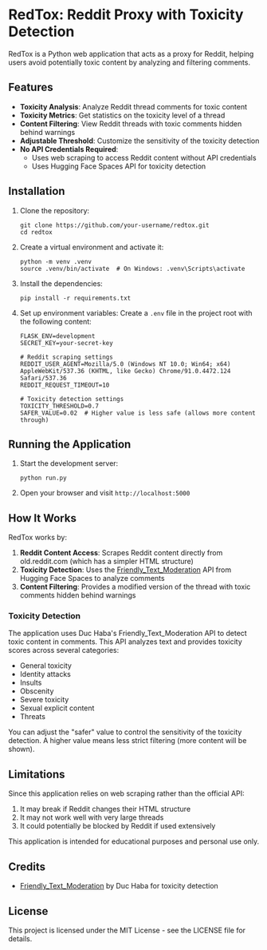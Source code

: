 # RedTox: Reddit Proxy with Toxicity Detection

RedTox is a Python web application that acts as a proxy for Reddit, helping users avoid potentially toxic content by analyzing and filtering comments.

## Features

- **Toxicity Analysis**: Analyze Reddit thread comments for toxic content
- **Toxicity Metrics**: Get statistics on the toxicity level of a thread
- **Content Filtering**: View Reddit threads with toxic comments hidden behind warnings
- **Adjustable Threshold**: Customize the sensitivity of the toxicity detection
- **No API Credentials Required**: 
  - Uses web scraping to access Reddit content without API credentials
  - Uses Hugging Face Spaces API for toxicity detection

## Installation

1. Clone the repository:
   ```
   git clone https://github.com/your-username/redtox.git
   cd redtox
   ```

2. Create a virtual environment and activate it:
   ```
   python -m venv .venv
   source .venv/bin/activate  # On Windows: .venv\Scripts\activate
   ```

3. Install the dependencies:
   ```
   pip install -r requirements.txt
   ```

4. Set up environment variables:
   Create a `.env` file in the project root with the following content:
   ```
   FLASK_ENV=development
   SECRET_KEY=your-secret-key
   
   # Reddit scraping settings
   REDDIT_USER_AGENT=Mozilla/5.0 (Windows NT 10.0; Win64; x64) AppleWebKit/537.36 (KHTML, like Gecko) Chrome/91.0.4472.124 Safari/537.36
   REDDIT_REQUEST_TIMEOUT=10
   
   # Toxicity detection settings
   TOXICITY_THRESHOLD=0.7
   SAFER_VALUE=0.02  # Higher value is less safe (allows more content through)
   ```

## Running the Application

1. Start the development server:
   ```
   python run.py
   ```

2. Open your browser and visit `http://localhost:5000`

## How It Works

RedTox works by:

1. **Reddit Content Access**: Scrapes Reddit content directly from old.reddit.com (which has a simpler HTML structure)
2. **Toxicity Detection**: Uses the [Friendly_Text_Moderation](https://huggingface.co/spaces/duchaba/Friendly_Text_Moderation) API from Hugging Face Spaces to analyze comments
3. **Content Filtering**: Provides a modified version of the thread with toxic comments hidden behind warnings

### Toxicity Detection

The application uses Duc Haba's Friendly_Text_Moderation API to detect toxic content in comments. This API analyzes text and provides toxicity scores across several categories:

- General toxicity
- Identity attacks
- Insults
- Obscenity
- Severe toxicity
- Sexual explicit content
- Threats

You can adjust the "safer" value to control the sensitivity of the toxicity detection. A higher value means less strict filtering (more content will be shown).

## Limitations

Since this application relies on web scraping rather than the official API:

1. It may break if Reddit changes their HTML structure
2. It may not work well with very large threads
3. It could potentially be blocked by Reddit if used extensively

This application is intended for educational purposes and personal use only.

## Credits

- [Friendly_Text_Moderation](https://huggingface.co/spaces/duchaba/Friendly_Text_Moderation) by Duc Haba for toxicity detection

## License

This project is licensed under the MIT License - see the LICENSE file for details. 